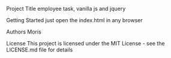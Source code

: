 Project Title
employee task, vanilla js and jquery

Getting Started
just open the index.html in any browser

Authors
Moris

License
This project is licensed under the MIT License - see the LICENSE.md file for details

